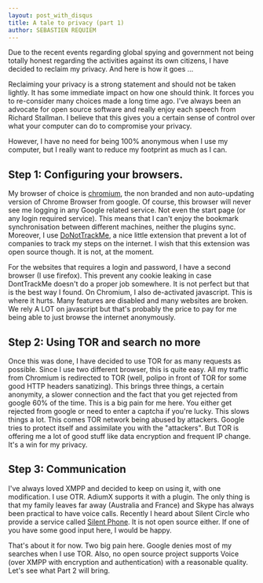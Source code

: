 ```yaml
---
layout: post_with_disqus
title: A tale to privacy (part 1)
author: SEBASTIEN REQUIEM
---
```


<p class="intro">Due to the recent events regarding global spying and government not being totally honest regarding the activities against its own citizens, I have decided to reclaim my privacy. And here is how it goes ...</p>

Reclaiming your privacy is a strong statement and should not be taken lightly. It has some immediate impact on how one should think. It forces you to re-consider many choices made a long time ago. I've always been an advocate for open source software and really enjoy each speech from Richard Stallman. I believe that this gives you a certain sense of control over what your computer can do to compromise your privacy.

However, I have no need for being 100% anonymous when I use my computer, but I really want to reduce my footprint as much as I can.

## Step 1: Configuring your browsers. ##

My browser of choice is [chromium](http://www.chromium.org/), the non branded and non auto-updating version of Chrome Browser from google. Of course, this browser will never see me logging in any Google related service. Not even the start page (or any login required service). This means that I can't enjoy the bookmark synchronisation between different machines, neither the plugins sync. Moreover, I use [DoNotTrackMe](http://abine.com/donottrackme/), a nice little extension that prevent a lot of companies to track my steps on the internet. I wish that this extension was open source though. It is not, at the moment.

For the websites that requires a login and password, I have a second browser (I use firefox). This prevent any cookie leaking in case DontTrackMe doesn't do a proper job somewhere. It is not perfect but that is the best way I found. On Chromium, I also de-activated javascript. This is where it hurts. Many features are disabled and many websites are broken. We rely A LOT on javascript but that's probably the price to pay for me being able to just browse the internet anonymously.

## Step 2: Using TOR and search no more ##

Once this was done, I have decided to use TOR for as many requests as possible. Since I use two different browser, this is quite easy. All my traffic from Chromium is redirected to TOR (well, polipo in front of TOR for some good HTTP headers sanatizing). This brings three things, a certain anonymity, a slower connection and the fact that you get rejected from google 60% of the time. This is a big pain for me here. You either get rejected from google or need to enter a captcha if you're lucky. This slows things a lot. This comes TOR network being abused by attackers. Google tries to protect itself and assimilate you with the "attackers". But TOR is offering me a lot of good stuff like data encryption and frequent IP change. It's a win for my privacy.

## Step 3: Communication ##

I've always loved XMPP and decided to keep on using it, with one modification. I use OTR. AdiumX supports it with a plugin. The only thing is that my family leaves far away (Australia and France) and Skype has always been practical to have voice calls. Recently I heard about Silent Circle who provide a service called [Silent Phone](https://silentcircle.com/web/silent-phone/). It is not open source either. If one of you have some good input here, I would be happy.

That's about it for now. Two big pain here. Google denies most of my searches when I use TOR. Also, no open source project supports Voice (over XMPP with encryption and authentication) with a reasonable quality. Let's see what Part 2 will bring.
